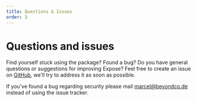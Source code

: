 ```yaml
---
title: Questions & Issues
order: 3
---
```


# Questions and issues

Find yourself stuck using the package? Found a bug? Do you have general questions or suggestions for improving Expose? Feel free to create an issue on [GitHub](https://github.com/mronx/expose/issues), we'll try to address it as soon as possible.

If you've found a bug regarding security please mail [marcel@beyondco.de](mailto:marcel@beyondco.de) instead of using the issue tracker.
